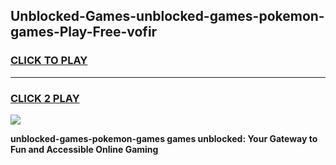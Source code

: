 
## Unblocked-Games-unblocked-games-pokemon-games-Play-Free-vofir
<h3>
<a href="https://premium76.site?title=unblocked-games-pokemon-games&ref=18A1">CLICK TO PLAY</a></h3>
<hr>

<h3>
<a href="https://premium76.site?title=unblocked-games-pokemon-games&ref=18A1">CLICK 2 PLAY</a>
  
</h3>

<a href="https://premium76.site?title=unblocked-games-pokemon-games&ref=18A1"><img src="https://clearcache.store/games.png"></a>


**unblocked-games-pokemon-games games unblocked: Your Gateway to Fun and Accessible Online Gaming**
